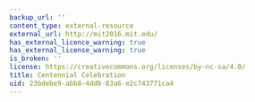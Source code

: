 ```yaml
---
backup_url: ''
content_type: external-resource
external_url: http://mit2016.mit.edu/
has_external_licence_warning: true
has_external_license_warning: true
is_broken: ''
license: https://creativecommons.org/licenses/by-nc-sa/4.0/
title: Centennial Celebration
uid: 23bdebe9-abb8-4dd6-83a6-e2c743771ca4
---
```

